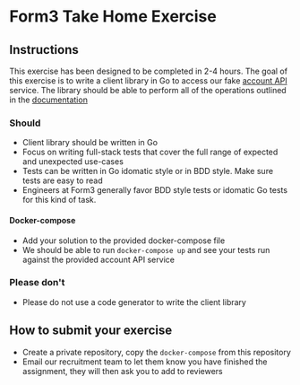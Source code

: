 # Form3 Take Home Exercise

## Instructions

This exercise has been designed to be completed in 2-4 hours. The goal of this exercise is to write a client library in Go to access our fake [account API](http://api-docs.form3.tech/api.html#organisation-accounts) service. The library should be able to perform all of the operations outlined in the [documentation](http://api-docs.form3.tech/api.html#organisation-accounts)

### Should
- Client library should be written in Go
- Focus on writing full-stack tests that cover the full range of expected and unexpected use-cases
 - Tests can be written in Go idomatic style or in BDD style. Make sure tests are easy to read
 - Engineers at Form3 generally favor BDD style tests or idomatic Go tests for this kind of task.
 
#### Docker-compose

 - Add your solution to the provided docker-compose file
 - We should be able to run `docker-compose up` and see your tests run against the provided account API service 

 
### Please don't
- Please do not use a code generator to write the client library


## How to submit your exercise
- Create a private repository, copy the `docker-compose` from this repository
- Email our recruitment team to let them know you have finished the assignment, they will then ask you to add to reviewers
